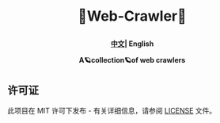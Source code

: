 <h1 align="center">
  <p>
    🚀Web-Crawler🚀
  <p>
</h1>
<div>
<h4 align="center">
    <p>
        <a href="/README.md">中文</a>|
        <b>English</b>
    <p>
<p>A🪐collection🪐of web crawlers
</p>
</h4>
</div>





## 许可证

此项目在 MIT 许可下发布 - 有关详细信息，请参阅 [LICENSE](LICENSE) 文件。